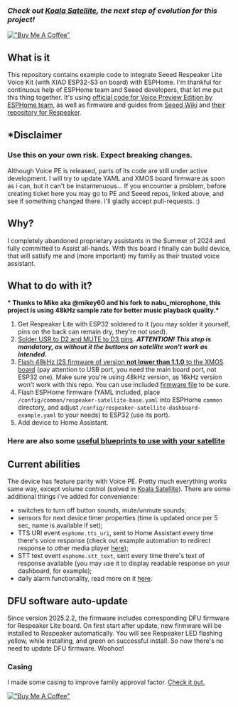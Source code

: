 ### _Check out [Koala Satellite](https://github.com/formatBCE/Koala-Satellite), the next step of evolution for this project!_

[!["Buy Me A Coffee"](https://www.buymeacoffee.com/assets/img/custom_images/orange_img.png)](https://www.buymeacoffee.com/formatbce)

## What is it
This repository contains example code to integrate Seeed Respeaker Lite Voice Kit (with XIAO ESP32-S3 on board) with ESPHome.
I'm thankful for continuous help of ESPHome team and Seeed developers, that let me put this thing together. 
It's using [official code for Voice Preview Edition by ESPHome team](https://github.com/esphome/home-assistant-voice-pe), as well as firmware and guides from [Seeed Wiki](https://wiki.seeedstudio.com/xiao_respeaker/) and [their repository for Respeaker](https://github.com/respeaker/ReSpeaker_Lite/tree/master).

## *Disclaimer
### Use this on your own risk. Expect breaking changes.
Although Voice PE is released, parts of its code are still under active development. I will try to update YAML and XMOS board firmware as soon as i can, but it can't be instantenuous...
If you encounter a problem, before creating ticket here you may go to PE and Seeed repos, linked above, and see if something changed there. I'll gladly accept pull-requests. :)

## Why?
I completely abandoned proprietary assistants in the Summer of 2024 and fully committed to Assist all-hands.
With this board i finally can build device, that will satisfy me and (more important) my family as their trusted voice assistant.

## What to do with it?
__* Thanks to Mike aka @mikey60 and his fork to nabu_microphone, this project is using 48kHz sample rate for better music playback quality.*__
1. Get Respeaker Lite with ESP32 soldered to it (you may solder it yourself, pins on the back can remain dry, they're not used).
2. [Solder USR to D2 and MUTE to D3 pins](https://wiki.seeedstudio.com/respeaker_button/). _**ATTENTION! This step is mandatory, as without it the buttons on satellite won't work as intended.**_
3. [Flash 48kHz I2S firmware of version **not lower than 1.1.0** to the XMOS board](https://wiki.seeedstudio.com/xiao_respeaker/#flash-the-i2s-firmware) (pay attention to USB port, you need the main board port, not ESP32 one). Make sure you're using 48kHz version, as 16kHz version won't work with this repo. You can use included [firmware file](/respeaker_lite_i2s_dfu_firmware_48k_v1.1.0.bin) to be sure.
5. Flash ESPHome firmware (YAML included, place `/config/common/respeaker-satellite-base.yaml` into ESPHome `common` directory, and adjust `/config/respeaker-satellite-dashboard-example.yaml` to your needs) to ESP32 (use its port).
6. Add device to Home Assistant.

### Here are also some [useful blueprints to use with your satellite](readme/blueprints.md)

## Current abilities
The device has feature parity with Voice PE. Pretty much everything works same way, except volume control (solved in [Koala Satellite](https://github.com/formatBCE/Koala-Satellite)).
There are some additional things i've added for convenience:
- switches to turn off button sounds, mute/unmute sounds;
- sensors for next device timer properties (time is updated once per 5 sec, name is available if set);
- TTS URI event `esphome.tts_uri`, sent to Home Assistant every time there's voice response (check out example automation to redirect response to other media player [here](readme/tts_uri.md));
- STT text event `esphome.stt_text`, sent every time there's text of response available (you may use it to display readable response on your dashboard, for example);
- daily alarm functionality, read more on it [here](readme/alarms.md).

## DFU software auto-update
Since version 2025.2.2, the firmware includes corresponding DFU firmware for Respeaker Lite board. On first start after update, new firmware will be installed to Respeaker automatically. You will see Respeaker LED flashing yellow, while installing, and green on successful install. So now there's no need to update DFU firmware. Woohoo!

### Casing
I made some casing to improve family approval factor. [Check it out.](casing/Casing.md)


[!["Buy Me A Coffee"](https://www.buymeacoffee.com/assets/img/custom_images/orange_img.png)](https://www.buymeacoffee.com/formatbce)
